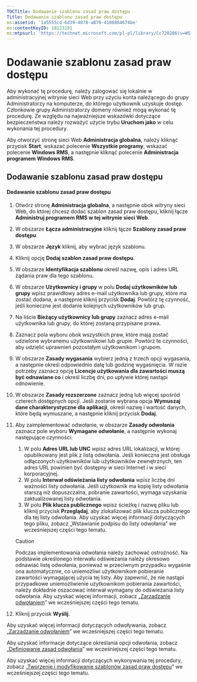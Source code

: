 ```yaml
---
TOCTitle: Dodawanie szablonu zasad praw dostępu
Title: Dodawanie szablonu zasad praw dostępu
ms:assetid: '1a5555cd-6d39-4078-a879-4106864674be'
ms:contentKeyID: 18123191
ms:mtpsurl: 'https://technet.microsoft.com/pl-pl/library/Cc720206(v=WS.10)'
---
```


Dodawanie szablonu zasad praw dostępu
=====================================

Aby wykonać tę procedurę, należy zalogować się lokalnie w administracyjnej witrynie sieci Web przy użyciu konta należącego do grupy Administratorzy na komputerze, do którego użytkownik uzyskuje dostęp. Członkowie grupy Administratorzy domeny również mogą wykonać tę procedurę. Ze względu na najważniejsze wskazówki dotyczące bezpieczeństwa należy rozważyć użycie trybu **Uruchom jako** w celu wykonania tej procedury.

Aby otworzyć stronę sieci Web **Administracja globalna**, należy kliknąć przycisk **Start**, wskazać polecenie **Wszystkie programy**, wskazać polecenie **Windows RMS**, a następnie kliknąć polecenie **Administracja programem Windows RMS**.

Dodawanie szablonu zasad praw dostępu
-------------------------------------

#### Dodawanie szablonu zasad praw dostępu

1.  Otwórz stronę **Administracja globalna**, a następnie obok witryny sieci Web, do której chcesz dodać szablon zasad praw dostępu, kliknij łącze **Administruj programem RMS w tej witrynie sieci Web**.

2.  W obszarze **Łącza administracyjne** kliknij łącze **Szablony zasad praw dostępu**.

3.  W obszarze **Język** kliknij, aby wybrać język szablonu.

4.  Kliknij opcję **Dodaj szablon zasad praw dostępu**.

5.  W obszarze **Identyfikacja szablonu** określ nazwę, opis i adres URL żądania praw dla tego szablonu.

6.  W obszarze **Użytkownicy i grupy** w polu **Dodaj użytkowników lub grupy** wpisz prawidłowy adres e-mail użytkownika lub grupy, które ma zostać dodana, a następnie kliknij przycisk **Dodaj**. Powtórz tę czynność, jeśli konieczne jest dodanie kolejnych użytkowników lub grup.

7.  Na liście **Bieżący użytkownicy lub grupy** zaznacz adres e-mail użytkownika lub grupy, do której zostaną przypisane prawa.

8.  Zaznacz pola wyboru obok wszystkich praw, które mają zostać udzielone wybranemu użytkownikowi lub grupie. Powtórz te czynności, aby udzielić uprawnień pozostałym użytkownikom i grupom.

9.  W obszarze **Zasady wygasania** wybierz jedną z trzech opcji wygasania, a następnie określ odpowiednio datę lub godzinę wygaśnięcia. W razie potrzeby zaznacz opcję **Licencje użytkowania dla zawartości muszą być odnawiane co** i określ liczbę dni, po upływie której nastąpi odnowienie.

10. W obszarze **Zasady rozszerzone** zaznacz jedną lub więcej spośród czterech dostępnych opcji. Jeśli zostanie wybrana opcja **Wymuszaj dane charakterystyczne dla aplikacji**, określ nazwę i wartość danych, które będą wymuszane, a następnie kliknij przycisk **Dodaj**.

11. Aby zaimplementować odwołanie, w obszarze **Zasady odwołania** zaznacz pole wyboru **Wymagane odwołanie**, a następnie wykonaj następujące czynności:

    1.  W polu **Adres URL lub UNC** wpisz adres URL lokalizacji, w której opublikowany jest plik z listą odwołania. Jeśli konieczna jest obsługa odłączonych użytkowników lub użytkowników zewnętrznych, ten adres URL powinien być dostępny w sieci Internet i w sieci korporacyjnej.
    2.  W polu **Interwał odświeżania listy odwołania** wpisz liczbę dni ważności listy odwołania. Jeśli użytkownik ma kopię listy odwołania starszą niż dopuszczalna, pobranie zawartości, wymaga uzyskania zaktualizowanej listy odwołania.
    3.  W polu **Plik klucza publicznego** wpisz ścieżkę i nazwę pliku lub kliknij przycisk **Przeglądaj**, aby zlokalizować plik klucza publicznego dla tej listy odwołania. Aby uzyskać więcej informacji dotyczących tego pliku, zobacz „Wstawianie podpisu do listy odwołania” we wcześniejszej części tego tematu.

    > [!Caution]  
    > Podczas implementowania odwołania należy zachować ostrożność. Na podstawie określonego interwału odświeżania należy okresowo odnawiać listę odwołania, ponieważ w przeciwnym przypadku wygaśnie ona automatycznie, co uniemożliwi użytkownikom pobieranie zawartości wymagającej użycia tej listy. Aby zapewnić, że nie nastąpi przypadkowe uniemożliwienie użytkownikom pobierania zawartości, należy dokładnie oszacować interwał wymagany do odświeżania listy odwołania. Aby uzyskać więcej informacji, zobacz „[Zarządzanie odwołaniem](https://technet.microsoft.com/df732a7d-1fb0-4845-87ca-fab4bc5f98a0)” we wcześniejszej części tego tematu. 

12. Kliknij przycisk **Wyślij**. 

Aby uzyskać więcej informacji dotyczących odwoływania, zobacz „[Zarządzanie odwołaniem](https://technet.microsoft.com/df732a7d-1fb0-4845-87ca-fab4bc5f98a0)” we wcześniejszej części tego tematu.

Aby uzyskać informacje dotyczące określania opcji odwołania, zobacz „[Definiowanie zasad odwołania](https://technet.microsoft.com/e2fffe9f-def7-439b-a8aa-43f8a065813d)” we wcześniejszej części tego tematu.

Aby uzyskać więcej informacji dotyczących wykonywania tej procedury, zobacz „[Tworzenie i modyfikowanie szablonów zasad praw dostępu](https://technet.microsoft.com/6014176f-ef71-4d29-b3e3-da129c18563d)” we wcześniejszej części tego tematu.
